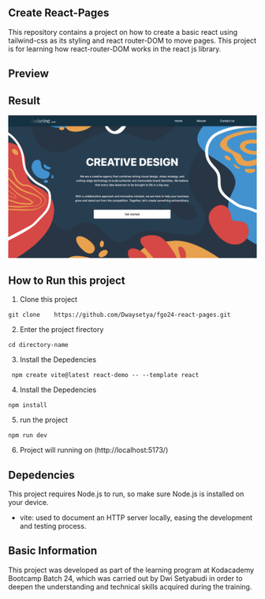 ## Create React-Pages

This repository contains a project on how to create a basic react using tailwind-css as its styling and react router-DOM to move pages. This project is for learning how react-router-DOM works in the react js library.
## Preview

## Result

![Result](./src/assets/Screenshot%202025-05-15%20at%2023.29.31.png)

## How to Run this project

1. Clone this project

```
git clone    https://github.com/Dwaysetya/fgo24-react-pages.git
```

2. Enter the project firectory

```
cd directory-name
```

3. Install the Depedencies

```
 npm create vite@latest react-demo -- --template react
```

4. Install the Depedencies

```
npm install
```

5. run the project

```
npm run dev
```

6. Project will running on (http://localhost:5173/)

## Depedencies

This project requires Node.js to run, so make sure Node.js is installed on your device.

- vite: used to document an HTTP server locally, easing the development and testing process.

## Basic Information

This project was developed as part of the learning program at Kodacademy Bootcamp Batch 24, which was carried out by Dwi Setyabudi in order to deepen the understanding and technical skills acquired during the training.
